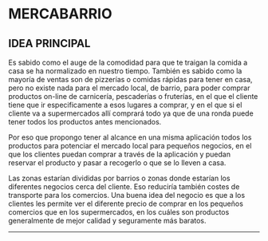 # MERCABARRIO

## IDEA PRINCIPAL
Es sabido como el auge de la comodidad para que te traigan la comida a casa se ha normalizado en nuestro tiempo. También es sabido como la mayoría de ventas son de pizzerías o comidas rápidas para tener en casa, pero no existe nada para el mercado local, de barrio, para poder comprar productos on-line de carnicería, pescaderías o fruterías, en el que el cliente tiene que ir especificamente a esos lugares a comprar, y en el que si el cliente va a supermercados allí comprará todo ya que de una ronda puede tener todos los productos antes mencionados.

Por eso que propongo tener al alcance en una misma aplicación todos los productos para potenciar el mercado local para pequeños negocios, en el que los clientes puedan comprar a través de la aplicación y puedan reservar el producto y pasar a recogerlo o que se lo lleven a casa.

Las zonas estarían divididas por barrios o zonas donde estarían los diferentes negocios cerca del cliente. Eso reduciría también costes de transporte para los comercios.
Una buena idea del negocio es que a los clientes les permite ver el diferente precio de comprar en los pequeños comercios que en los supermercados, en los cuáles son productos generalmente de mejor calidad y seguramente más baratos.


--------------
